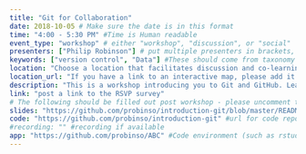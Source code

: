 ```yaml
---
title: "Git for Collaboration"
date: 2018-10-05 # Make sure the date is in this format
time: "4:00 - 5:30 PM" #Time is Human readable
event_type: "workshop" # either "workshop", "discussion", or "social" 
presenters: ["Philip Robinson"] # put multiple presenters in brackets, separated by comma
keywords: ["version control", "Data"] #These should come from taxonomy
location: "Choose a location that facilitates discussion and co-learning.  This means thinking about not only the technology a space provides, but also the face-to-face interaction it will allow" #Try to keep this entry on a single line
location_url: "If you have a link to an interactive map, please add it here"
description: "This is a workshop introducing you to Git and GitHub. Learn the basics of Git by teaming up in groups and sorting panels from Edward Gorey's *Gashlycrumb Tinies*." 
link: "post a link to the RSVP survey"
# The following should be filled out post workshop - please uncomment them when you do
slides: "https://github.com/probinso/introduction-git/blob/master/README.md"  #url for presenter slides
code: "https://github.com/probinso/introduction-git" #url for code repository
#recording: "" #recording if available
app: "https://github.com/probinso/ABC" #Code environment (such as rstudio.cloud or mybinder.org) or web app
---
```

